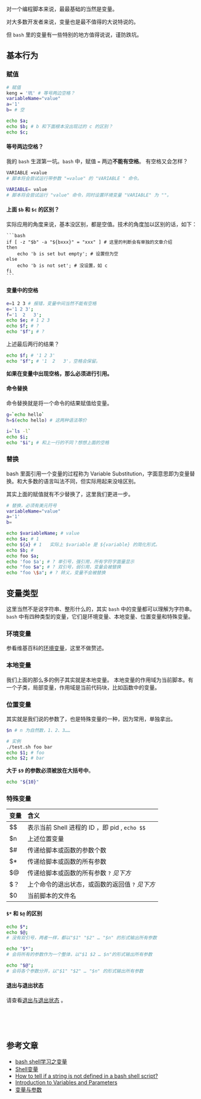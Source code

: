 <!--
title: bash 的变量和参数
date: 2016-01-27 15:15:54
tags: bash, shell, mac
-->


对一个编程脚本来说，最最基础的当然是变量。

对大多数开发者来说，变量也是最不值得的大说特说的。

但 `bash` 里的变量有一些特别的地方值得说说，谨防跌坑。
<!-- more -->

## 基本行为

### 赋值
```bash
# 赋值
keng = '坑' # 等号两边空格？
variableName="value"
a='1'
b= # 空

echo $a;
echo $b; # b 和下面根本没出现过的 c 的区别？
echo $c;
```

####  等号两边空格？

我的 `bash` 生涯第一坑。`bash` 中，赋值 `=` 两边**不能有空格**。
有空格又会怎样？

```bash
VARIABLE =value
# 脚本将会尝试运行带参数 "=value" 的 "VARIABLE " 命令。

VARIABLE= value
# 脚本将会尝试运行 "value" 命令，同时设置环境变量 "VARIABLE" 为 ""。
```


#### 上面 `$b` 和 `$c` 的区别？

实际应用的角度来说，基本没区别，都是空值。技术的角度加以区别的话，如下：

	```bash
	if [ -z "$b" -a "${bxxx}" = "xxx" ] # 这里的判断会有单独的文章介绍
	then
		echo 'b is set but empty'; # 设置但为空
	else
		echo 'b is not set'; # 没设置，如 c
	fi
	```

#### 变量中的空格

```bash
e=1 2 3 # 报错，变量中间当然不能有空格
e='1 2 3';
f='1  2   3';
echo $e; # 1 2 3
echo $f; # ?
echo "$f"; # ?
```

上述最后两行的结果？

```bash
echo $f; # '1 2 3'
echo "$f"; # '1  2   3'，空格会保留。
```

**如果在变量中出现空格，那么必须进行引用。**

#### 命令替换
命令替换就是将一个命令的结果赋值给变量。

```bash
g=`echo hello`
h=$(echo hello) # 这两种语法等价

i=`ls -l`
echo $i;
echo "$i"; # 和上一行的不同？想想上面的空格
```


### 替换
bash 里面引用一个变量的过程称为 Variable Substitution，字面意思即为变量替换。和大多数的语言叫法不同，但实际用起来没啥区别。

其实上面的赋值就有不少替换了，这里我们更进一步。

```bash
# 替换，必须有美元符号
variableName="value"
a='1'
b=

echo $variableName; # value
echo $a; # 1
echo ${a} # 1   实际上 $variable 是 ${variable} 的简化形式。
echo $b; #
echo foo $a;
echo 'foo $a'; # ? 单引号，强引用，所有字符字面量显示
echo "foo $a"; # ? 双引号，弱引用，变量会被替换
echo "foo \$a"; # ? 转义，变量不会被替换
```


## 变量类型
 这里当然不是说字符串、整形什么的，其实 `bash` 中的变量都可以理解为字符串。
 `bash` 中有四种类型的变量，它们是环境变量、本地变量、位置变量和特殊变量。

### 环境变量
参看维基百科的[环境变量](https://zh.wikipedia.org/wiki/%E7%8E%AF%E5%A2%83%E5%8F%98%E9%87%8F)，这里不做赘述。

### 本地变量
我们上面的那么多的例子其实就是本地变量。
本地变量的作用域为当前脚本。有一个子类，局部变量，作用域是当前代码块，比如函数中的变量。

### 位置变量
其实就是我们说的参数了，也是特殊变量的一种，因为常用，单独拿出。

```bash
$n # n 为自然数，1、2、3……

# 实例
./test.sh foo bar
echo $1; # foo
echo $2; # bar
```

**大于 `$9` 的参数必须被放在大括号中**。

```bash
echo "${10}"
```

### 特殊变量

| 变量      |  含义 |
| :-------- | :-------- |
| $$   | 表示当前 Shell 进程的 ID ，即 pid , `echo $$`|
| $n   |   上述位置变量 |
| $#   |   传递给脚本或函数的参数个数 |
| $*   |   传递给脚本或函数的所有参数 |
| $@   |   传递给脚本或函数的所有参数 `?` *见下方* |
| $？   |   上个命令的退出状态，或函数的返回值 `?` *见下方* |
| $0   |   当前脚本的文件名 |

####  `$*` 和 `$@` 的区别

```bash
echo $*;
echo $@;
# 没有双引号，两者一样，都以"$1" "$2" … "$n" 的形式输出所有参数

echo "$*";
# 会将所有的参数作为一个整体，以"$1 $2 … $n"的形式输出所有参数

echo "$@";
# 会将各个参数分开，以"$1" "$2" … "$n" 的形式输出所有参数
```


#### 退出与退出状态
请查看[退出与退出状态](https://imcmy.gitbooks.io/advanced-bash-scripting-guide-in-chinese/content/source/part2/06_exit_and_exit_status.html) 。


<br><br><br>

## 参考文章
* [bash shell学习之变量](http://lovelace.blog.51cto.com/1028430/1211141)
* [Shell变量](http://c.biancheng.net/cpp/view/6999.html)
* [How to tell if a string is not defined in a bash shell script?](http://stackoverflow.com/questions/228544/how-to-tell-if-a-string-is-not-defined-in-a-bash-shell-script)
* [Introduction to Variables and Parameters](http://tldp.org/LDP/abs/html/variables.html)
* [变量与参数](https://imcmy.gitbooks.io/advanced-bash-scripting-guide-in-chinese/content/source/part2/04_introduction_to_variables_and_parameters.html)
